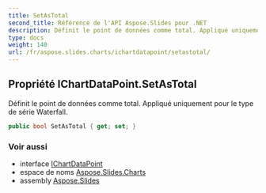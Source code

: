 ```yaml
---
title: SetAsTotal
second_title: Référence de l'API Aspose.Slides pour .NET
description: Définit le point de données comme total. Appliqué uniquement pour le type de série Waterfall.
type: docs
weight: 140
url: /fr/aspose.slides.charts/ichartdatapoint/setastotal/
---
```


## Propriété IChartDataPoint.SetAsTotal

Définit le point de données comme total. Appliqué uniquement pour le type de série Waterfall.

```csharp
public bool SetAsTotal { get; set; }
```

### Voir aussi

* interface [IChartDataPoint](../../ichartdatapoint)
* espace de noms [Aspose.Slides.Charts](../../ichartdatapoint)
* assembly [Aspose.Slides](../../../)

<!-- DO NOT EDIT: généré par xmldocmd pour Aspose.Slides.dll -->